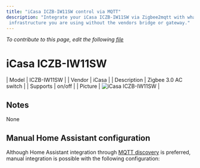 ```yaml
---
title: "iCasa ICZB-IW11SW control via MQTT"
description: "Integrate your iCasa ICZB-IW11SW via Zigbee2mqtt with whatever smart home
 infrastructure you are using without the vendors bridge or gateway."
---
```


*To contribute to this page, edit the following
[file](https://github.com/Koenkk/zigbee2mqtt.io/blob/master/docs/devices/ICZB-IW11SW.md)*

# iCasa ICZB-IW11SW

| Model | ICZB-IW11SW  |
| Vendor  | iCasa  |
| Description | Zigbee 3.0 AC switch |
| Supports | on/off |
| Picture | ![iCasa ICZB-IW11SW](./assets/devices/ICZB-IW11SW.jpg) |

## Notes

None

## Manual Home Assistant configuration
Although Home Assistant integration through [MQTT discovery](../integration/home_assistant) is preferred,
manual integration is possible with the following configuration:
